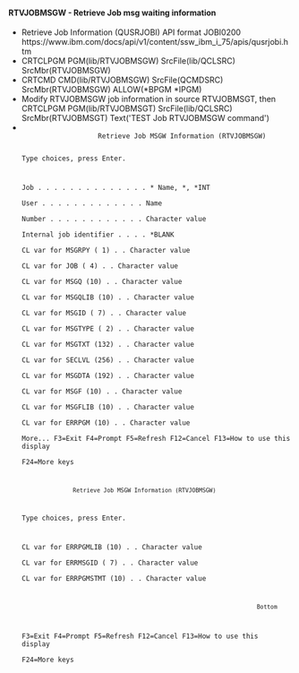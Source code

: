 <h4>RTVJOBMSGW - Retrieve Job msg waiting information</h4>
<ul>
<li>Retrieve Job Information (QUSRJOBI) API format JOBI0200<br />https://www.ibm.com/docs/api/v1/content/ssw_ibm_i_75/apis/qusrjobi.htm</li>
<li>CRTCLPGM  PGM(lib/RTVJOBMSGW) SrcFile(lib/QCLSRC) SrcMbr(RTVJOBMSGW)</li>
<li>CRTCMD CMD(lib/RTVJOBMSGW) SrcFile(QCMDSRC) SrcMbr(RTVJOBMSGW) ALLOW(*BPGM *IPGM)</li>
<li>Modify RTVJOBMSGW job information in source RTVJOBMSGT, then<br />
CRTCLPGM PGM(lib/RTVJOBMSGT) SrcFile(lib/QCLSRC) SrcMbr(RTVJOBMSGT) Text('TEST Job RTVJOBMSGW command')</li>
<li>
<code>
                   Retrieve Job MSGW Information (RTVJOBMSGW)                   
                                                                                
 Type choices, press Enter.                                                     
                                                                                
 Job  . . . . . . . . . . . . . .   *             Name, *, *INT                 
   User . . . . . . . . . . . . .                 Name                          
   Number . . . . . . . . . . . .                 Character value               
 Internal job identifier  . . . .   *BLANK                                      
 CL var for MSGRPY       ( 1) . .                 Character value               
 CL var for JOB          ( 4) . .                 Character value               
 CL var for MSGQ         (10) . .                 Character value               
 CL var for MSGQLIB      (10) . .                 Character value               
 CL var for MSGID        ( 7) . .                 Character value               
 CL var for MSGTYPE      ( 2) . .                 Character value               
 CL var for MSGTXT      (132) . .                 Character value               
 CL var for SECLVL      (256) . .                 Character value               
 CL var for MSGDTA      (192) . .                 Character value               
 CL var for MSGF         (10) . .                 Character value               
 CL var for MSGFLIB      (10) . .                 Character value               
 CL var for ERRPGM       (10) . .                 Character value               
                                                                        More... 
 F3=Exit   F4=Prompt   F5=Refresh   F12=Cancel   F13=How to use this display    
 F24=More keys                                                                  

                   Retrieve Job MSGW Information (RTVJOBMSGW)                   
                                                                                
 Type choices, press Enter.                                                     
                                                                                
 CL var for ERRPGMLIB    (10) . .                 Character value               
 CL var for ERRMSGID     ( 7) . .                 Character value               
 CL var for ERRPGMSTMT   (10) . .                 Character value               
                                                                                
                                                                                
                                                                                
                                                                                
                                                                                
                                                                                
                                                                                
                                                                                
                                                                                
                                                                                
                                                                                
                                                                                
                                                                                
                                                                         Bottom 
 F3=Exit   F4=Prompt   F5=Refresh   F12=Cancel   F13=How to use this display    
 F24=More keys                                                                  
</code></li>
<ul>
</ul>
